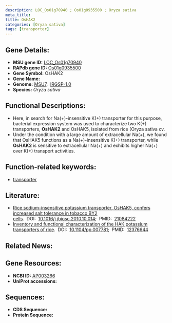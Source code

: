 ```yaml
---
description: LOC_Os01g70940 ; Os01g0935500 ; Oryza sativa
meta_title:
title: OsHAK2
categories: [Oryza sativa]
tags: [transporter]
---
```


## Gene Details:
- **MSU gene ID:** [LOC_Os01g70940](http://rice.uga.edu/cgi-bin/ORF_infopage.cgi?orf=LOC_Os01g70940)  
- **RAPdb gene ID:** [Os01g0935500](https://rapdb.dna.affrc.go.jp/locus/?name=Os01g0935500)  
- **Gene Symbol:** OsHAK2
- **Gene Name:**
- **Genome:**  [MSU7](http://rice.uga.edu/),&nbsp;&nbsp;[IRGSP-1.0](https://rapdb.dna.affrc.go.jp/download/irgsp1.html)
- **Species:** *Oryza sativa*

## Functional Descriptions:
   - Here, in search for Na(+)-insensitive K(+) transporter for this purpose, bacterial expression system was used to characterize two K(+) transporters, **OsHAK2** and OsHAK5, isolated from rice (Oryza sativa cv.
   - Under the condition with a large amount of extracellular Na(+), we found that OsHAK5 functions as a Na(+)-insensitive K(+) transporter, while **OsHAK2** is sensitive to extracellular Na(+) and exhibits higher Na(+) over K(+) transport activities.

## Function-related keywords:
   - [transporter](/tags/transporter/)

## Literature:
   - [Rice sodium-insensitive potassium transporter, OsHAK5, confers increased salt tolerance in tobacco BY2 cells](https://www.doi.org/10.1016/j.jbiosc.2010.10.014).&nbsp;&nbsp;DOI:&nbsp;&nbsp;[10.1016/j.jbiosc.2010.10.014](https://www.doi.org/10.1016/j.jbiosc.2010.10.014);&nbsp;&nbsp;PMID:&nbsp;&nbsp;[21084222](https://pubmed.ncbi.nlm.nih.gov/21084222/)
   - [Inventory and functional characterization of the HAK potassium transporters of rice](https://www.doi.org/10.1104/pp.007781).&nbsp;&nbsp;DOI:&nbsp;&nbsp;[10.1104/pp.007781](https://www.doi.org/10.1104/pp.007781);&nbsp;&nbsp;PMID:&nbsp;&nbsp;[12376644](https://pubmed.ncbi.nlm.nih.gov/12376644/)

## Related News:

## Gene Resources:
- **NCBI ID:**  [AP003266](http://www.ncbi.nlm.nih.gov/nuccore/AP003266)
- **UniProt accessions:** [](https://www.uniprot.org/uniprotkb//entry)

## Sequences:
- **CDS Sequence:**
- **Protein Sequence:**
